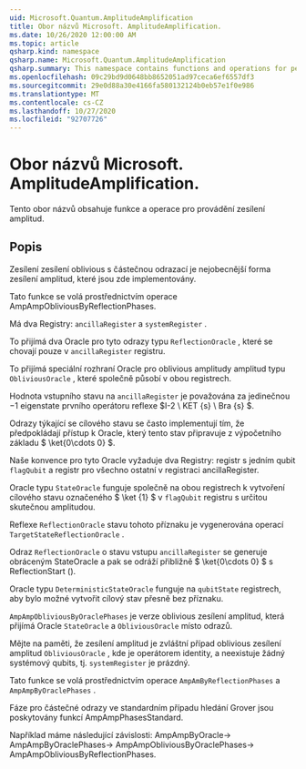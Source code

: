 ```yaml
---
uid: Microsoft.Quantum.AmplitudeAmplification
title: Obor názvů Microsoft. AmplitudeAmplification.
ms.date: 10/26/2020 12:00:00 AM
ms.topic: article
qsharp.kind: namespace
qsharp.name: Microsoft.Quantum.AmplitudeAmplification
qsharp.summary: This namespace contains functions and operations for performing amplitude amplification.
ms.openlocfilehash: 09c29bd9d0648bb8652051ad97ceca6ef6557df3
ms.sourcegitcommit: 29e0d88a30e4166fa580132124b0eb57e1f0e986
ms.translationtype: MT
ms.contentlocale: cs-CZ
ms.lasthandoff: 10/27/2020
ms.locfileid: "92707726"
---
```

# <a name="microsoftquantumamplitudeamplification-namespace"></a>Obor názvů Microsoft. AmplitudeAmplification.

Tento obor názvů obsahuje funkce a operace pro provádění zesílení amplitud.



## <a name="description"></a>Popis

Zesílení zesílení oblivious s částečnou odrazací je nejobecnější forma zesílení amplitud, které jsou zde implementovány.

Tato funkce se volá prostřednictvím operace AmpAmpObliviousByReflectionPhases.

Má dva Registry: `ancillaRegister` a `systemRegister` .

To přijímá dva Oracle pro tyto odrazy typu `ReflectionOracle` , které se chovají pouze v `ancillaRegister` registru.

To přijímá speciální rozhraní Oracle pro oblivious amplitudy amplitud typu `ObliviousOracle` , které společně působí v obou registrech.

Hodnota vstupního stavu na `ancillaRegister` je považována za jedinečnou $-$1 eigenstate prvního operátoru reflexe $I-2 \ KET {s} \ Bra {s} $.

Odrazy týkající se cílového stavu se často implementují tím, že předpokládají přístup k Oracle, který tento stav připravuje z výpočetního základu $ \ket{0\cdots 0} $.

Naše konvence pro tyto Oracle vyžaduje dva Registry: registr s jedním qubit `flagQubit` a registr pro všechno ostatní v registraci ancillaRegister.

Oracle typu `StateOracle` funguje společně na obou registrech k vytvoření cílového stavu označeného $ \ket {1} $ v `flagQubit` registru s určitou skutečnou amplitudou.

Reflexe `ReflectionOracle` stavu tohoto příznaku je vygenerována operací `TargetStateReflectionOracle` .

Odraz `ReflectionOracle` o stavu vstupu `ancillaRegister` se generuje obráceným StateOracle a pak se odráží přibližně $ \ket{0\cdots 0} $ s ReflectionStart ().

Oracle typu `DeterministicStateOracle` funguje na `qubitState` registrech, aby bylo možné vytvořit cílový stav přesně bez příznaku.

`AmpAmpObliviousByOraclePhases` je verze oblivious zesílení amplitud, která přijímá Oracle `StateOracle` a `ObliviousOracle` místo odrazů.

Mějte na paměti, že zesílení amplitud je zvláštní případ oblivious zesílení amplitud `ObliviousOracle` , kde je operátorem identity, a neexistuje žádný systémový qubits, tj. `systemRegister` je prázdný.

Tato funkce se volá prostřednictvím operace `AmpAmByReflectionPhases` a `AmpAmpByOraclePhases` .

Fáze pro částečné odrazy ve standardním případu hledání Grover jsou poskytovány funkcí AmpAmpPhasesStandard.

Například máme následující závislosti: AmpAmpByOracle-> AmpAmpByOraclePhases-> AmpAmpObliviousByOraclePhases-> AmpAmpObliviousByReflectionPhases.